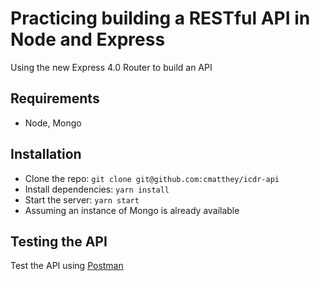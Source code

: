 # Practicing building a RESTful API in Node and Express

Using the new Express 4.0 Router to build an API

## Requirements

- Node, Mongo

## Installation

- Clone the repo: `git clone git@github.com:cmatthey/icdr-api`
- Install dependencies: `yarn install`
- Start the server: `yarn start`
- Assuming an instance of Mongo is already available

## Testing the API

Test the API using [Postman](https://chrome.google.com/webstore/detail/postman-rest-client-packa/fhbjgbiflinjbdggehcddcbncdddomop)
